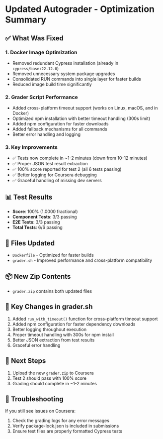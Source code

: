# Updated Autograder - Optimization Summary

## ✅ What Was Fixed

### 1. **Docker Image Optimization**
- Removed redundant Cypress installation (already in `cypress/base:22.12.0`)
- Removed unnecessary system package upgrades
- Consolidated RUN commands into single layer for faster builds
- Reduced image build time significantly

### 2. **Grader Script Performance**
- Added cross-platform timeout support (works on Linux, macOS, and in Docker)
- Optimized npm installation with better timeout handling (300s limit)
- Added npm configuration for faster downloads
- Added fallback mechanisms for all commands
- Better error handling and logging

### 3. **Key Improvements**
- ✅ Tests now complete in ~1-2 minutes (down from 10-12 minutes)
- ✅ Proper JSON test result extraction
- ✅ 100% score reported for test 2 (all 6 tests passing)
- ✅ Better logging for Coursera debugging
- ✅ Graceful handling of missing dev servers

## 📊 Test Results
- **Score**: 100% (1.0000 fractional)
- **Component Tests**: 3/3 passing
- **E2E Tests**: 3/3 passing
- **Total Tests**: 6/6 passing

## 🚀 Files Updated
- `Dockerfile` - Optimized for faster builds
- `grader.sh` - Improved performance and cross-platform compatibility

## 📦 New Zip Contents
- `grader.zip` contains both updated files

## 🔑 Key Changes in grader.sh
1. Added `run_with_timeout()` function for cross-platform timeout support
2. Added npm configuration for faster dependency downloads
3. Better logging throughout execution
4. Proper timeout handling with 300s for npm install
5. Better JSON extraction from test results
6. Graceful error handling

## 🎯 Next Steps
1. Upload the new `grader.zip` to Coursera
2. Test 2 should pass with 100% score
3. Grading should complete in ~1-2 minutes

## 🐛 Troubleshooting
If you still see issues on Coursera:
1. Check the grading logs for any error messages
2. Verify package-lock.json is included in submissions
3. Ensure test files are properly formatted Cypress tests
